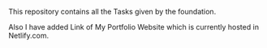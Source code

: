This repository contains all the Tasks given by the foundation.

Also I have added Link of My Portfolio Website which is currently hosted in Netlify.com.
